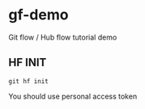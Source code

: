 # gf-demo
Git flow / Hub flow tutorial demo

## HF INIT

    git hf init

You should use personal access token